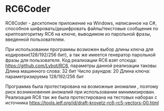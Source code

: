 # RC6Coder 
RC6Coder - десктопное приложение на Windows, написанное на C#, способное шифровать/дешифровать файлы/текстовые сообщения по криптоалгоритму RC6 на ключе, 
выводимом из парольной фразы, введенной пользователем.

При использовании программы возможен выбор длины ключа для кодировки(128/192/256 бит), а так же имеется генератор парольной фразы для пользователя. 
Код реализации RC6 взят отсюда: https://github.com/Lybot/RC6, параметры данной реализации таковы:
Длина машинного слова: 32 бит
Число раундов: 20 
Длина ключа: параметризируема 128/192/256 бит

Программа была протестирована на возможные аномалии , поэтому риск возникновения аномалий при использовании минимизирован.
Реализация RC6 так же была протестирована на тестовых наборах с источника https://tools.ietf.org/id/draft-krovetz-rc6-rc5-vectors-00.html
